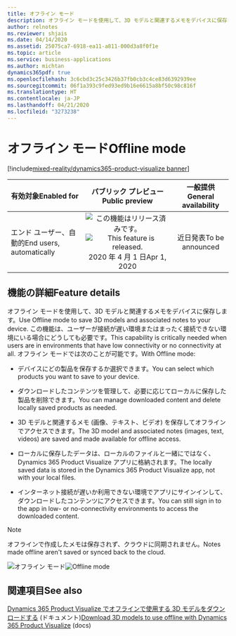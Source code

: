 ```yaml
---
title: オフライン モード
description: オフライン モードを使用して、3D モデルと関連するメモをデバイスに保存します。 これはインターネット接続が遅いか利用できない状況で、製品モデルにアクセスする必要がある場合に役立ちます。
author: relnotes
ms.reviewer: shjais
ms.date: 04/14/2020
ms.assetid: 25075ca7-6918-ea11-a811-000d3a8f0f1e
ms.topic: article
ms.service: business-applications
ms.author: michtan
dynamics365pdf: true
ms.openlocfilehash: 3c6cbd3c25c3426b37fb0cb3c4ce83d6392939ee
ms.sourcegitcommit: 06f1a393c9fed93ed9b16e6615a8bf50c98c816f
ms.translationtype: HT
ms.contentlocale: ja-JP
ms.lasthandoff: 04/21/2020
ms.locfileid: "3273238"
---
```

# <a name="offline-mode"></a><span data-ttu-id="be608-104">オフライン モード</span><span class="sxs-lookup"><span data-stu-id="be608-104">Offline mode</span></span>
[!include[mixed-reality/dynamics365-product-visualize banner](../includes/mixed-reality/dynamics365-product-visualize.md)]

| <span data-ttu-id="be608-105">有効対象</span><span class="sxs-lookup"><span data-stu-id="be608-105">Enabled for</span></span>    |  <span data-ttu-id="be608-106">パブリック プレビュー</span><span class="sxs-lookup"><span data-stu-id="be608-106">Public preview</span></span> | <span data-ttu-id="be608-107">一般提供</span><span class="sxs-lookup"><span data-stu-id="be608-107">General availability</span></span> | 
| ---------- | :----------: |:----------: |
|<span data-ttu-id="be608-108">エンド ユーザー、自動的</span><span class="sxs-lookup"><span data-stu-id="be608-108">End users, automatically</span></span>|<span data-ttu-id="be608-109">![この機能はリリース済みです。](/dynamics365-release-plan/media/green-checkmark.png "この機能はリリース済みです。")</span><span class="sxs-lookup"><span data-stu-id="be608-109">![This feature is released.](/dynamics365-release-plan/media/green-checkmark.png "This feature is released.")</span></span> <span data-ttu-id="be608-110">2020 年 4 月 1 日</span><span class="sxs-lookup"><span data-stu-id="be608-110">Apr 1, 2020</span></span>| <span data-ttu-id="be608-111">近日発表</span><span class="sxs-lookup"><span data-stu-id="be608-111">To be announced</span></span>|






## <a name="feature-details"></a><span data-ttu-id="be608-112">機能の詳細</span><span class="sxs-lookup"><span data-stu-id="be608-112">Feature details</span></span>
<!--feature detail start -->
<span data-ttu-id="be608-113">オフライン モードを使用して、3D モデルと関連するメモをデバイスに保存します。</span><span class="sxs-lookup"><span data-stu-id="be608-113">Use Offline mode to save 3D models and associated notes to your device.</span></span> <span data-ttu-id="be608-114">この機能は、ユーザーが接続が遅い環境またはまったく接続できない環境にいる場合にどうしても必要です。</span><span class="sxs-lookup"><span data-stu-id="be608-114">This capability is critically needed when users are in environments that have low connectivity or no connectivity at all.</span></span> <span data-ttu-id="be608-115">オフライン モードでは次のことが可能です。</span><span class="sxs-lookup"><span data-stu-id="be608-115">With Offline mode:</span></span>

- <span data-ttu-id="be608-116">デバイスにどの製品を保存するか選択できます。</span><span class="sxs-lookup"><span data-stu-id="be608-116">You can select which products you want to save to your device.</span></span>

- <span data-ttu-id="be608-117">ダウンロードしたコンテンツを管理して、必要に応じてローカルに保存した製品を削除できます。</span><span class="sxs-lookup"><span data-stu-id="be608-117">You can manage downloaded content and delete locally saved products as needed.</span></span>

- <span data-ttu-id="be608-118">3D モデルと関連するメモ (画像、テキスト、ビデオ) を保存してオフラインでアクセスできます。</span><span class="sxs-lookup"><span data-stu-id="be608-118">The 3D model and associated notes (images, text, videos) are saved and made available for offline access.</span></span>

- <span data-ttu-id="be608-119">ローカルに保存したデータは、ローカルのファイルと一緒にではなく、Dynamics 365 Product Visualize アプリに格納されます。</span><span class="sxs-lookup"><span data-stu-id="be608-119">The locally saved data is stored in the Dynamics 365 Product Visualize app, not with your local files.</span></span>

- <span data-ttu-id="be608-120">インターネット接続が遅いか利用できない環境でアプリにサインインして、ダウンロードしたコンテンツにアクセスできます。</span><span class="sxs-lookup"><span data-stu-id="be608-120">You can still sign in to the app in low- or no-connectivity environments to access the downloaded content.</span></span>

> [!NOTE]
> <span data-ttu-id="be608-121">オフラインで作成したメモは保存されず、クラウドに同期されません。</span><span class="sxs-lookup"><span data-stu-id="be608-121">Notes made offline aren't saved or synced back to the cloud.</span></span>
<!--feature detail end -->

<span data-ttu-id="be608-122">![オフライン モード](media/offlinemodev2.jpg "オフライン モード")</span><span class="sxs-lookup"><span data-stu-id="be608-122">![Offline mode](media/offlinemodev2.jpg "Offline mode")</span></span>
<!-- Picture 1 -->









## <a name="see-also"></a><span data-ttu-id="be608-123">関連項目</span><span class="sxs-lookup"><span data-stu-id="be608-123">See also</span></span>

<!--docs start-->
<span data-ttu-id="be608-124">[Dynamics 365 Product Visualize でオフラインで使用する 3D モデルをダウンロードする](https://docs.microsoft.com/dynamics365/mixed-reality/product-visualize/download-models) (ドキュメント)</span><span class="sxs-lookup"><span data-stu-id="be608-124">[Download 3D models to use offline with Dynamics 365 Product Visualize](https://docs.microsoft.com/dynamics365/mixed-reality/product-visualize/download-models) (docs)</span></span>
<!--docs end-->
